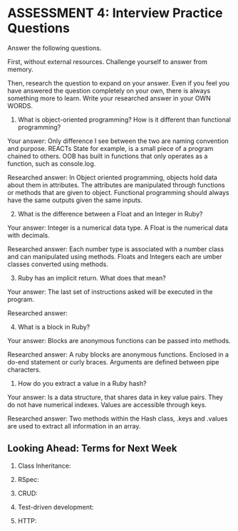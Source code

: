 # ASSESSMENT 4: Interview Practice Questions

Answer the following questions.

First, without external resources. Challenge yourself to answer from memory.

Then, research the question to expand on your answer. Even if you feel you have answered the question completely on your own, there is always something more to learn. Write your researched answer in your OWN WORDS.

1. What is object-oriented programming? How is it different than functional programming?

Your answer: Only difference I see between the two are naming convention and purpose. REACTs State for example, is a small piece of a program chained to others. OOB has built in functions that only operates as a function, such as console.log. 

Researched answer: In Object oriented programming, objects hold data about them in attributes. The attributes are manipulated through functions or methods that are given to object. Functional programming should always have the same outputs given the same inputs.

2. What is the difference between a Float and an Integer in Ruby?

Your answer: Integer is a numerical data type. A Float is the numerical data with decimals.

Researched answer: Each number type is associated with a number class and can manipulated using methods. Floats and Integers each are umber classes converted using methods. 

3. Ruby has an implicit return. What does that mean?

Your answer: The last set of instructions asked will be executed in the program.

Researched answer:

4. What is a block in Ruby?

Your answer: Blocks are anonymous functions can be passed into methods. 

Researched answer: A ruby blocks are anonymous functions. Enclosed in a do-end statement or curly braces. Arguments are defined between pipe characters.  

1. How do you extract a value in a Ruby hash?

Your answer: Is a data structure, that shares data in key value pairs. They do not have numerical indexes. Values are accessible through keys.

Researched answer: Two methods within the Hash class, .keys and .values are used to extract all information in an array. 

## Looking Ahead: Terms for Next Week

1. Class Inheritance:

2. RSpec:

3. CRUD:

4. Test-driven development:

5. HTTP:
